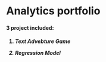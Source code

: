 # Analytics portfolio 


<h4> 3 project included: <h4>

1. <p><i>Text Advebture Game<i><p>

2. <p><i>Regression Model<i><p>
